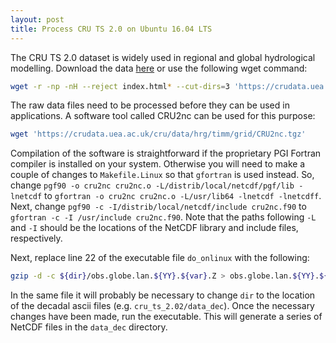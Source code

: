 ```yaml
---
layout: post
title: Process CRU TS 2.0 on Ubuntu 16.04 LTS
---
```


The CRU TS 2.0 dataset is widely used in regional and global hydrological modelling. Download the data [here](https://crudata.uea.ac.uk/cru/data/hrg/) or use the following wget command:

```bash
wget -r -np -nH --reject index.html* --cut-dirs=3 'https://crudata.uea.ac.uk/cru/data/hrg/cru_ts_2.02/data_dec/'

```

The raw data files need to be processed before they can be used in applications. A software tool called CRU2nc can be used for this purpose:

```bash
wget 'https://crudata.uea.ac.uk/cru/data/hrg/timm/grid/CRU2nc.tgz'
```

Compilation of the software is straightforward if the proprietary PGI Fortran compiler is installed on your system. Otherwise you will need to make a couple of changes to `Makefile.Linux` so that `gfortran` is used instead. So, change `pgf90 -o cru2nc cru2nc.o -L/distrib/local/netcdf/pgf/lib -lnetcdf` to `gfortran -o cru2nc cru2nc.o -L/usr/lib64 -lnetcdf -lnetcdff`. Next, change `pgf90 -c -I/distrib/local/netcdf/include cru2nc.f90` to `gfortran -c -I /usr/include cru2nc.f90`. Note that the paths following `-L` and `-I` should be the locations of the NetCDF library and include files, respectively.

Next, replace line 22 of the executable file `do_onlinux` with the following:

```bash
gzip -d -c ${dir}/obs.globe.lan.${YY}.${var}.Z > obs.globe.lan.${YY}.${var}.dat || exit 1
```

In the same file it will probably be necessary to change `dir` to the location of the decadal ascii files (e.g. `cru_ts_2.02/data_dec`). Once the necessary changes have been made, run the executable. This will generate a series of NetCDF files in the `data_dec` directory.




